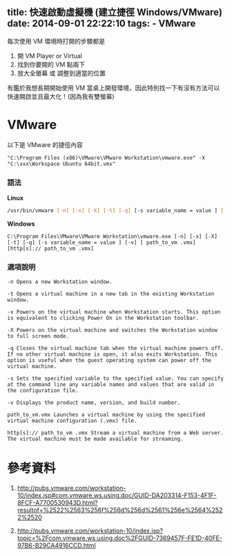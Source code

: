 title: 快速啟動虛擬機 (建立捷徑 Windows/VMware)
date: 2014-09-01 22:22:10
tags:
	- VMware
---

每次使用 VM 環境時打開的步驟都是

1. 開 VM Player or Virtual
2. 找到你要開的 VM 點兩下
3. 放大全螢幕 或 調整到適當的位置

有鑑於我想長期開始使用 VM 當桌上開發環境，因此特別找一下有沒有方法可以快速開啟並且最大化！(因為我有雙螢幕)

<!-- more -->

VMware
======
以下是 VMware 的捷徑內容
```
"C:\Program Files (x86)\VMware\VMware Workstation\vmware.exe" -X "C:\xxx\Workspace Ubuntu 64bit.vmx"
```


### 語法

**Linux**
```sh
/usr/bin/vmware [-n] [-x] [-X] [-t] [-q] [-s variable_name = value ] [-v] [ path_to_vm .vmx] [http[s]:// path_to_vm .vmx] [X toolkit options]
```

**Windows**
```
C:\Program Files\VMware\VMware Workstation\vmware.exe [-n] [-x] [-X] [-t] [-q] [-s variable_name = value ] [-v] [ path_to_vm .vmx] [http[s]:// path_to_vm .vmx]
```



### 選項說明
```plain
-n Opens a new Workstation window.

-t Opens a virtual machine in a new tab in the existing Workstation window.

-x Powers on the virtual machine when Workstation starts. This option is equivalent to clicking Power On in the Workstation toolbar.

-X Powers on the virtual machine and switches the Workstation window to full screen mode.

-q Closes the virtual machine tab when the virtual machine powers off. If no other virtual machine is open, it also exits Workstation. This option is useful when the guest operating system can power off the virtual machine.

-s Sets the specified variable to the specified value. You can specify at the command line any variable names and values that are valid in the configuration file.

-v Displays the product name, version, and build number.

path_to_vm.vmx Launches a virtual machine by using the specified virtual machine configuration (.vmx) file.

http[s]:// path_to_vm .vmx Stream a virtual machine from a Web server. The virtual machine must be made available for streaming.
```


參考資料
========

1. http://pubs.vmware.com/workstation-10/index.jsp#com.vmware.ws.using.doc/GUID-DA203314-F153-4F1F-8FCF-A7700530943D.html?resultof=%2522%2563%256f%256d%256d%2561%256e%2564%2522%2520

2. http://pubs.vmware.com/workstation-10/index.jsp?topic=%2Fcom.vmware.ws.using.doc%2FGUID-7369457F-FE1D-40FE-97B6-B29CA4916CCD.html
